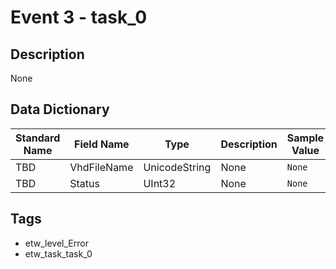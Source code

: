 # Event 3 - task_0

## Description
None

## Data Dictionary
|Standard Name|Field Name|Type|Description|Sample Value|
|---|---|---|---|---|
|TBD|VhdFileName|UnicodeString|None|`None`|
|TBD|Status|UInt32|None|`None`|

## Tags
* etw_level_Error
* etw_task_task_0